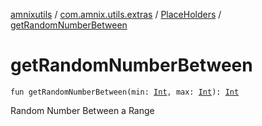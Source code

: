 [amnixutils](../../index.md) / [com.amnix.utils.extras](../index.md) / [PlaceHolders](index.md) / [getRandomNumberBetween](./get-random-number-between.md)

# getRandomNumberBetween

`fun getRandomNumberBetween(min: `[`Int`](https://kotlinlang.org/api/latest/jvm/stdlib/kotlin/-int/index.html)`, max: `[`Int`](https://kotlinlang.org/api/latest/jvm/stdlib/kotlin/-int/index.html)`): `[`Int`](https://kotlinlang.org/api/latest/jvm/stdlib/kotlin/-int/index.html)

Random Number Between a Range

